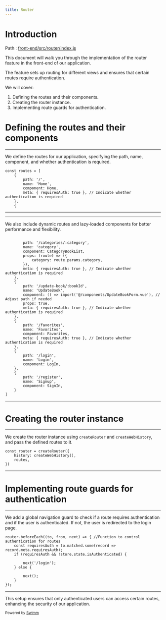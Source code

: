 ```yaml
---
title: Router
---
```

# Introduction

Path : <SwmPath>[front-end/src/router/index.js](/front-end/src/router/index.js)</SwmPath>

This document will walk you through the implementation of the router feature in the front-end of our application.

The feature sets up routing for different views and ensures that certain routes require authentication.

We will cover:

1. Defining the routes and their components.
2. Creating the router instance.
3. Implementing route guards for authentication.

# Defining the routes and their components

<SwmSnippet path="/front-end/src/router/index.js" line="9">

---

We define the routes for our application, specifying the path, name, component, and whether authentication is required.

```
const routes = [
    {
        path: '/',
        name: 'Home',
        component: Home,
        meta: { requiresAuth: true }, // Indicate whether authentication is required
    },
    {
```

---

</SwmSnippet>

<SwmSnippet path="/front-end/src/router/index.js" line="17">

---

We also include dynamic routes and lazy-loaded components for better performance and flexibility.

```

        path: '/categories/:category',
        name: 'category',
        component: CategoryBookList,
        props: (route) => ({
            category: route.params.category,
        }),
        meta: { requiresAuth: true }, // Indicate whether authentication is required
    },
    {
        path: '/update-book/:bookId',
        name: 'UpdateBook',
        component: () => import('@/components/UpdateBookForm.vue'), // Adjust path if needed
        props: true,
        meta: { requiresAuth: true }, // Indicate whether authentication is required
    },
    {
        path: '/favorites',
        name: 'Favorites',
        component: Favorites,
        meta: { requiresAuth: true }, // Indicate whether authentication is required
    },
    {
        path: '/login',
        name: 'Login',
        component: LogIn,
    },
    {
        path: '/register',
        name: 'Signup',
        component: SignIn,
    }
]
```

---

</SwmSnippet>

# Creating the router instance

<SwmSnippet path="/front-end/src/router/index.js" line="51">

---

We create the router instance using <SwmToken path="/front-end/src/router/index.js" pos="51:6:6" line-data="const router = createRouter({">`createRouter`</SwmToken> and <SwmToken path="/front-end/src/router/index.js" pos="52:4:4" line-data="    history: createWebHistory(),">`createWebHistory`</SwmToken>, and pass the defined routes to it.

```
const router = createRouter({
    history: createWebHistory(),
    routes,
})
```

---

</SwmSnippet>

# Implementing route guards for authentication

<SwmSnippet path="/front-end/src/router/index.js" line="56">

---

We add a global navigation guard to check if a route requires authentication and if the user is authenticated. If not, the user is redirected to the login page.

```
router.beforeEach((to, from, next) => { //Function to control authentication for routes
    const requiresAuth = to.matched.some(record => record.meta.requiresAuth);
    if (requiresAuth && !store.state.isAuthenticated) {

        next('/login');
    } else {

        next();
    }
});
```

---

</SwmSnippet>

This setup ensures that only authenticated users can access certain routes, enhancing the security of our application.

<SwmMeta version="3.0.0" repo-id="Z2l0aHViJTNBJTNBYm9va3N0b3JlXzA0JTNBJTNBcmVtaWRlc2phcmRpbnM=" repo-name="bookstore_04"><sup>Powered by [Swimm](https://app.swimm.io/)</sup></SwmMeta>
